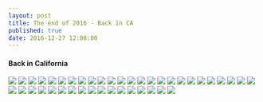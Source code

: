 ```yaml
---
layout: post
title: The end of 2016 - Back in CA
published: true
date: 2016-12-27 12:08:00
---
```


#### Back in California

![](https://s26.postimg.org/6qkoxkpyh/DSCF16208.jpg)
![](https://s26.postimg.org/vxvkxtt2h/DSCF16216.jpg)
![](https://s26.postimg.org/y3pvsbwix/DSCF16232.jpg)
![](https://s26.postimg.org/z7a04ah61/DSCF16233.jpg)
![](https://s26.postimg.org/9prlkozft/DSCF16243.jpg)
![](https://s26.postimg.org/tyez6eyqx/DSCF16245.jpg)
![](https://s26.postimg.org/jcv3uesfd/DSCF16267.jpg)
![](https://s26.postimg.org/aj47db5gp/DSCF16287.jpg)
![](https://s26.postimg.org/tpheghlyh/DSCF16294.jpg)
![](https://s26.postimg.org/n0av0h0mh/DSCF16302.jpg)
![](https://s26.postimg.org/ye1zpf0ix/DSCF16306.jpg)
![](https://s26.postimg.org/lb6d65aax/DSCF16309.jpg)
![](https://s26.postimg.org/ow28pdeuh/DSCF16317.jpg)
![](https://s26.postimg.org/77ahxr33d/DSCF16335.jpg)
![](https://s26.postimg.org/i85n2rvc9/DSCF16358.jpg)
![](https://s26.postimg.org/hwo6q0ew9/DSCF16388.jpg)
![](https://s26.postimg.org/g655oixd5/DSCF16415.jpg)
![](https://s26.postimg.org/w5nt82tex/DSCF16419.jpg)
![](https://s26.postimg.org/i0i069kdl/DSCF16438.jpg)
![](https://s26.postimg.org/iraqc1mqx/DSCF16440.jpg)
![](https://s26.postimg.org/tsagut4dl/DSCF16461.jpg)
![](https://s26.postimg.org/mqcj8m0rt/DSCF16469.jpg)
![](https://s26.postimg.org/3zalyg67d/DSCF16499.jpg)
![](https://s26.postimg.org/52uqaequh/DSCF16519.jpg)
![](https://s26.postimg.org/gt8nrsjmx/DSCF16532.jpg)
![](https://s26.postimg.org/tlwrrpv8p/DSCF16540.jpg)
![](https://s26.postimg.org/yylm5uj55/DSCF16568.jpg)
![](https://s26.postimg.org/x82l4d1m1/DSCF16574.jpg)
![](https://s26.postimg.org/83bkqy25l/DSCF16576.jpg)
![](https://s26.postimg.org/ypo1fx6cp/DSCF16609.jpg)
![](https://s26.postimg.org/crw5zvgq1/DSCF16625.jpg)
![](https://s26.postimg.org/cgepn40a1/DSCF16632.jpg)
![](https://s26.postimg.org/em90hm3qh/DSCF16642.jpg)
![](https://s26.postimg.org/kogn83s6h/DSCF16661.jpg)
![](https://s26.postimg.org/r3fo4ryw9/DSCF16694.jpg)
![](https://s26.postimg.org/bj8ae8ort/DSCF16703.jpg)
![](https://s26.postimg.org/rk0vr7mnd/DSCF16766.jpg)
![](https://s26.postimg.org/baapobbzd/DSCF16778.jpg)
![](https://s26.postimg.org/a9agz6uzt/DSCF16782.jpg)
![](https://s26.postimg.org/kkrf5lc2x/DSCF16794.jpg)
![](https://s26.postimg.org/th279j2p5/DSCF16804.jpg)
![](https://s26.postimg.org/plyt6yjjd/DSCF16847.jpg)
